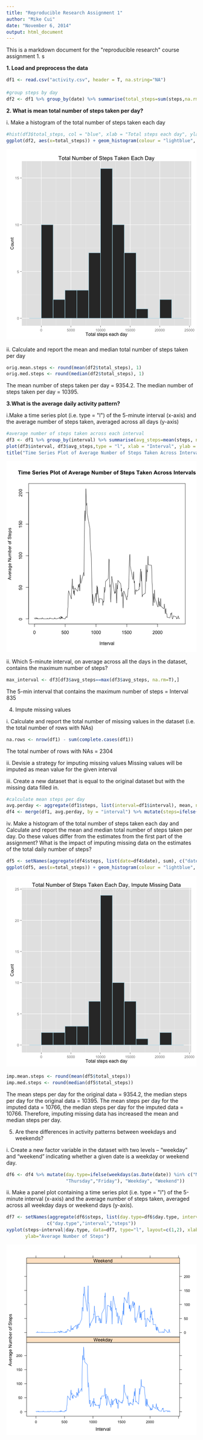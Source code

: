 ```yaml
---
title: "Reproducible Research Assignment 1"
author: "Mike Cui"
date: "November 6, 2014"
output: html_document
---
```


This is a markdown document for the "reproducible research" course assignment 1.
s


**1. Load and preprocess the data**


```r
df1 <- read.csv("activity.csv", header = T, na.string="NA")

#group steps by day
df2 <- df1 %>% group_by(date) %>% summarise(total_steps=sum(steps,na.rm=T))
```

**2. What is mean total number of steps taken per day?**

i. Make a histogram of the total number of steps taken each day


```r
#hist(df3$total_steps, col = "blue", xlab = "Total steps each day", ylab = "Count")
ggplot(df2, aes(x=total_steps)) + geom_histogram(colour = "lightblue", binwidth = 2000) + xlab("Total steps each day") + ylab("Count") + ggtitle("Total Number of Steps Taken Each Day")
```

![plot of chunk unnamed-chunk-2](figure/unnamed-chunk-2-1.png) 

ii. Calculate and report the mean and median total number of steps taken per day


```r
orig.mean.steps <- round(mean(df2$total_steps), 1)
orig.med.steps <- round(median(df2$total_steps), 1)
```

The mean number of steps taken per day = 9354.2. The median number of steps taken per day = 10395.

**3.What is the average daily activity pattern?**

i.Make a time series plot (i.e. type = "l") of the 5-minute interval (x-axis) and the average number of steps taken, averaged across all days (y-axis)


```r
#average number of steps taken across each interval
df3 <- df1 %>% group_by(interval) %>% summarise(avg_steps=mean(steps, na.rm=T))
plot(df3$interval, df3$avg_steps,type = "l", xlab = "Interval", ylab = "Average Number of Steps")
title("Time Series Plot of Average Number of Steps Taken Across Intervals")
```

![plot of chunk unnamed-chunk-4](figure/unnamed-chunk-4-1.png) 

ii. Which 5-minute interval, on average across all the days in the dataset, contains the maximum number of steps?


```r
max_interval <- df3[df3$avg_steps==max(df3$avg_steps, na.rm=T),]
```

The 5-min interval that contains the maximum number of steps = Interval 835

4. Impute missing values

i. Calculate and report the total number of missing values in the dataset (i.e. the total number of rows with NAs)


```r
na.rows <- nrow(df1) - sum(complete.cases(df1))
```

The total number of rows with NAs = 2304

ii. Devisie a strategy for imputing missing values
Missing values will be imputed as mean value for the given interval

iii. Create a new dataset that is equal to the original dataset but with the missing data filled in.


```r
#calculate mean steps per day
avg.perday <- aggregate(df1$steps, list(interval=df1$interval), mean, na.rm=TRUE)
df4 <- merge(df1, avg.perday, by = "interval") %>% mutate(steps=ifelse(is.na(steps)==0, steps, x))
```

iv. Make a histogram of the total number of steps taken each day and Calculate and report the mean and median total number of steps taken per day. Do these values differ from the estimates from the first part of the assignment? What is the impact of imputing missing data on the estimates of the total daily number of steps?


```r
df5 <- setNames(aggregate(df4$steps, list(date=df4$date), sum), c("date","total_steps"))
ggplot(df5, aes(x=total_steps)) + geom_histogram(colour = "lightblue", binwidth = 2000) + xlab("Total steps each day") + ylab("Count") + ggtitle("Total Number of Steps Taken Each Day, Impute Missing Data")
```

![plot of chunk unnamed-chunk-8](figure/unnamed-chunk-8-1.png) 

```r
imp.mean.steps <- round(mean(df5$total_steps))
imp.med.steps <- round(median(df5$total_steps))
```

The mean steps per day for the original data = 9354.2, the median steps per day for the original data = 10395. The mean steps per day for the imputed data = 
10766, the median steps per day for the imputed data = 10766. Therefore, imputing missing data has increased the mean and median steps per day.

5. Are there differences in activity patterns between weekdays and weekends?

i. Create a new factor variable in the dataset with two levels – “weekday” and “weekend” indicating whether a given date is a weekday or weekend day.


```r
df6 <- df4 %>% mutate(day.type=ifelse(weekdays(as.Date(date)) %in% c("Monday","Tuesday","Wednesday",
                      "Thursday","Friday"), "Weekday", "Weekend"))                                                             
```

ii. Make a panel plot containing a time series plot (i.e. type = "l") of the 5-minute interval (x-axis) and the average number of steps taken, averaged across all weekday days or weekend days (y-axis). 


```r
df7 <- setNames(aggregate(df6$steps, list(day.type=df6$day.type, interval=df6$interval), mean, na.rm=T),
               c("day.type","interval","steps"))
xyplot(steps~interval|day.type, data=df7, type="l", layout=c(1,2), xlab="Interval",
       ylab="Average Number of Steps")
```

![plot of chunk unnamed-chunk-10](figure/unnamed-chunk-10-1.png) 
